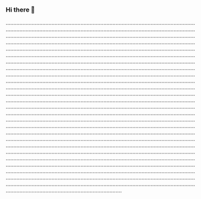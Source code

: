 ### Hi there 👋

....................................................................................................................................................................................................................................................................................................................................................................................................................................................................................................................................................................................................................................................................................................................................................................................................................................................................................................................................................................................................................................................................................................................................................................................................................................................................................................................................................................................................................................................................................................................................................................................................................................................................................................................................................................................................................................................................................................................................................................................................................................................................................................................................................................................................................................................................................................................................................................................................................................................................................................................................................................................................................................................................................................................................................................................................................................................................................................................................................................................................................................................................................................................................................................................................................................................................................................................................................................................................................................